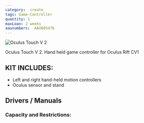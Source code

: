 ```yaml
---
category:  create
tags: Game-Controller
quantity: 1
maxLoan: 2 weeks
aaunumbers:  AAU805476
---
```

![Oculus Touch V 2](https://en.wikipedia.org/wiki/Oculus_Touch#/media/File:Oculus_Touch_Controllers.jpg)

Oculus Touch V 2. Hand held game controller for Oculus Rift CV1
## KIT INCLUDES:
-  Left and right hand-held motion controllers
- Oculus sensor and stand

## Drivers / Manuals
[]()



### Capacity and Restrictions:
